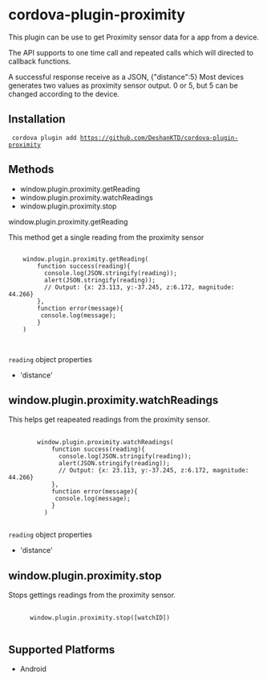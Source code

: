 cordova-plugin-proximity
=========================

This plugin can be use to get Proximity sensor data for a app from a device.

The API supports to one time call and repeated calls which will directed to callback functions.

A successful response receive as a JSON, {"distance":5}
Most devices generates two values as proximity sensor output. 0 or 5, but 5 can be changed 
according to the device.


Installation
--------------

<code> cordova plugin add https://github.com/DeshanKTD/cordova-plugin-proximity </code>

Methods
-------
- window.plugin.proximity.getReading
- window.plugin.proximity.watchReadings
- window.plugin.proximity.stop


window.plugin.proximity.getReading

This method get a single reading from the proximity sensor

<pre>
<code>
	window.plugin.proximity.getReading(
	    function success(reading){
	      console.log(JSON.stringify(reading)); 
	      alert(JSON.stringify(reading));
	      // Output: {x: 23.113, y:-37.245, z:6.172, magnitude: 44.266}
	    }, 
	    function error(message){
	     console.log(message);
	    }
  	)
  </code>
 </pre>

 `reading` object properties
 - 'distance'



window.plugin.proximity.watchReadings
--------------------------------------
This helps get reapeated readings from the proximity sensor.

<pre>
	<code>
		window.plugin.proximity.watchReadings(
		    function success(reading){
		      console.log(JSON.stringify(reading));
		      alert(JSON.stringify(reading)); 
		      // Output: {x: 23.113, y:-37.245, z:6.172, magnitude: 44.266}
		    }, 
		    function error(message){
		     console.log(message);
		    }
		  )
	</code>
</pre>


 `reading` object properties
 - 'distance'




window.plugin.proximity.stop
----------------------------

Stops gettings readings from the proximity sensor.
<pre>
	<code>
	  window.plugin.proximity.stop([watchID])
	</code>
</pre>

Supported Platforms
--------------------

- Android
